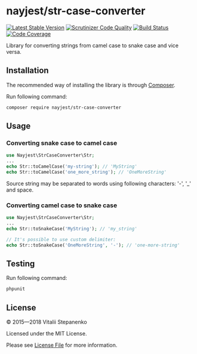 # nayjest/str-case-converter

[![Latest Stable Version](https://poser.pugx.org/nayjest/str-case-converter/v/stable.svg)](https://packagist.org/packages/nayjest/str-case-converter)
[![Scrutinizer Code Quality](https://scrutinizer-ci.com/g/Nayjest/StrCaseConverter/badges/quality-score.png?b=master)](https://scrutinizer-ci.com/g/Nayjest/StrCaseConverter/?branch=master)
[![Build Status](https://travis-ci.org/Nayjest/StrCaseConverter.svg?branch=master)](https://travis-ci.org/Nayjest/StrCaseConverter)
[![Code Coverage](https://scrutinizer-ci.com/g/Nayjest/StrCaseConverter/badges/coverage.png?b=master)](https://scrutinizer-ci.com/g/Nayjest/StrCaseConverter/?branch=master)

Library for converting strings from camel case to snake case and vice versa.

## Installation

The recommended way of installing the library is through [Composer](https://getcomposer.org).

Run following command:

```bash
composer require nayjest/str-case-converter
```

## Usage

### Converting snake case to camel case

```php
use Nayjest\StrCaseConverter\Str;
...
echo Str::toCamelCase('my-string'); // 'MyString'
echo Str::toCamelCase('one_more_string'); // 'OneMoreString'
```
Source string may be separated to words using following characters: '-', '_' and space.

### Converting camel case to snake case

```php
use Nayjest\StrCaseConverter\Str;
...
echo Str::toSnakeCase('MyString'); // 'my_string'

// It's possible to use custom delimiter:
echo Str::toSnakeCase('OneMoreString', '-'); // 'one-more-string'
```


## Testing

Run following command:

```bash
phpunit
```

## License

© 2015—2018 Vitalii Stepanenko

Licensed under the MIT License.

Please see [License File](LICENSE) for more information.
